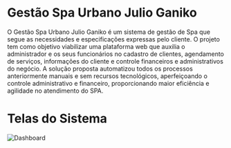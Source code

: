 # Gestão Spa Urbano Julio Ganiko

O Gestão Spa Urbano Julio Ganiko é um sistema de gestão de Spa que segue as necessidades e especificações expressas pelo cliente. 
O projeto tem como objetivo viabilizar uma plataforma web que auxilia o administrador e os seus funcionários no cadastro de clientes, agendamento de serviços, informações do cliente e controle financeiros e administrativos do negócio.
A solução proposta automatizou todos os processos anteriormente manuais e sem recursos tecnológicos, aperfeiçoando o controle administrativo e financeiro, proporcionando maior eficiência e agilidade no atendimento do SPA.
# Telas do Sistema
![Dashboard](https://i.imgur.com/he4n9st.jpg)